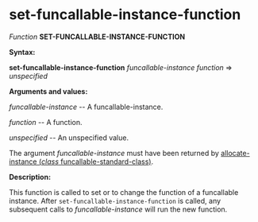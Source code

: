 set-funcallable-instance-function
=================================

*Function* **SET-FUNCALLABLE-INSTANCE-FUNCTION**

**Syntax:**

**set-funcallable-instance-function** *funcallable-instance* *function* => *unspecified*

**Arguments and values:**

*funcallable-instance* -- A funcallable-instance.

*function* -- A function.

*unspecified* -- An unspecified value.

The argument *funcallable-instance* must have been returned by [allocate-instance (*class* funcallable-standard-class)](allocate-instance-funcallable-standard-class.md).

**Description:**

This function is called to set or to change the function of a funcallable instance. After `set-funcallable-instance-function` is called, any subsequent calls to *funcallable-instance* will run the new function.
